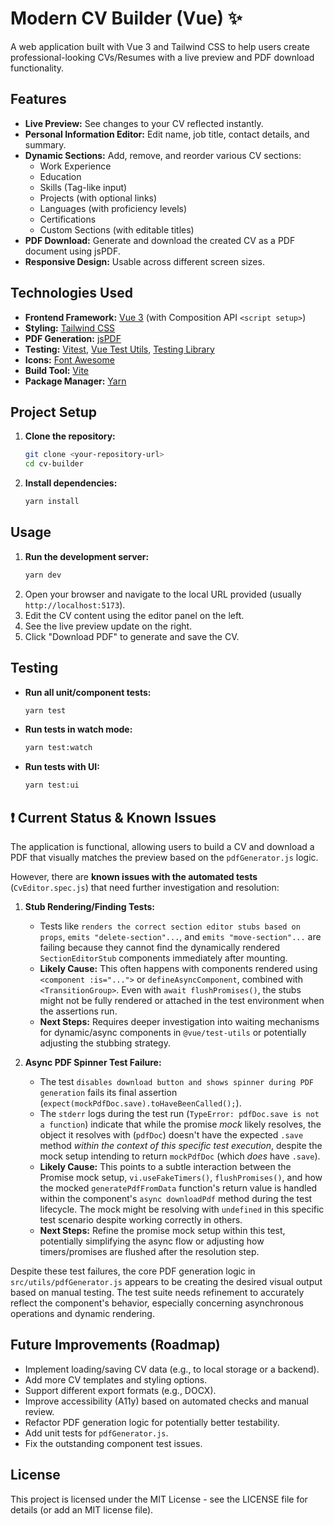 # Modern CV Builder (Vue) ✨

A web application built with Vue 3 and Tailwind CSS to help users create professional-looking CVs/Resumes with a live preview and PDF download functionality.

## Features

- **Live Preview:** See changes to your CV reflected instantly.
- **Personal Information Editor:** Edit name, job title, contact details, and summary.
- **Dynamic Sections:** Add, remove, and reorder various CV sections:
  - Work Experience
  - Education
  - Skills (Tag-like input)
  - Projects (with optional links)
  - Languages (with proficiency levels)
  - Certifications
  - Custom Sections (with editable titles)
- **PDF Download:** Generate and download the created CV as a PDF document using jsPDF.
- **Responsive Design:** Usable across different screen sizes.

## Technologies Used

- **Frontend Framework:** [Vue 3](https://vuejs.org/) (with Composition API `<script setup>`)
- **Styling:** [Tailwind CSS](https://tailwindcss.com/)
- **PDF Generation:** [jsPDF](https://github.com/parallax/jsPDF)
- **Testing:** [Vitest](https://vitest.dev/), [Vue Test Utils](https://test-utils.vuejs.org/), [Testing Library](https://testing-library.com/docs/vue-testing-library/intro/)
- **Icons:** [Font Awesome](https://fontawesome.com/)
- **Build Tool:** [Vite](https://vitejs.dev/)
- **Package Manager:** [Yarn](https://yarnpkg.com/)

## Project Setup

1.  **Clone the repository:**
    ```bash
    git clone <your-repository-url>
    cd cv-builder
    ```
2.  **Install dependencies:**
    ```bash
    yarn install
    ```

## Usage

1.  **Run the development server:**
    ```bash
    yarn dev
    ```
2.  Open your browser and navigate to the local URL provided (usually `http://localhost:5173`).
3.  Edit the CV content using the editor panel on the left.
4.  See the live preview update on the right.
5.  Click "Download PDF" to generate and save the CV.

## Testing

- **Run all unit/component tests:**
  ```bash
  yarn test
  ```
- **Run tests in watch mode:**
  ```bash
  yarn test:watch
  ```
- **Run tests with UI:**
  ```bash
  yarn test:ui
  ```

## ❗ Current Status & Known Issues

The application is functional, allowing users to build a CV and download a PDF that visually matches the preview based on the `pdfGenerator.js` logic.

However, there are **known issues with the automated tests** (`CvEditor.spec.js`) that need further investigation and resolution:

1.  **Stub Rendering/Finding Tests:**

    - Tests like `renders the correct section editor stubs based on props`, `emits "delete-section"...`, and `emits "move-section"...` are failing because they cannot find the dynamically rendered `SectionEditorStub` components immediately after mounting.
    - **Likely Cause:** This often happens with components rendered using `<component :is="...">` or `defineAsyncComponent`, combined with `<TransitionGroup>`. Even with `await flushPromises()`, the stubs might not be fully rendered or attached in the test environment when the assertions run.
    - **Next Steps:** Requires deeper investigation into waiting mechanisms for dynamic/async components in `@vue/test-utils` or potentially adjusting the stubbing strategy.

2.  **Async PDF Spinner Test Failure:**
    - The test `disables download button and shows spinner during PDF generation` fails its final assertion (`expect(mockPdfDoc.save).toHaveBeenCalled();`).
    - The `stderr` logs during the test run (`TypeError: pdfDoc.save is not a function`) indicate that while the promise _mock_ likely resolves, the object it resolves with (`pdfDoc`) doesn't have the expected `.save` method _within the context of this specific test execution_, despite the mock setup intending to return `mockPdfDoc` (which _does_ have `.save`).
    - **Likely Cause:** This points to a subtle interaction between the Promise mock setup, `vi.useFakeTimers()`, `flushPromises()`, and how the mocked `generatePdfFromData` function's return value is handled within the component's `async downloadPdf` method during the test lifecycle. The mock might be resolving with `undefined` in this specific test scenario despite working correctly in others.
    - **Next Steps:** Refine the promise mock setup within this test, potentially simplifying the async flow or adjusting how timers/promises are flushed after the resolution step.

Despite these test failures, the core PDF generation logic in `src/utils/pdfGenerator.js` appears to be creating the desired visual output based on manual testing. The test suite needs refinement to accurately reflect the component's behavior, especially concerning asynchronous operations and dynamic rendering.

## Future Improvements (Roadmap)

- Implement loading/saving CV data (e.g., to local storage or a backend).
- Add more CV templates and styling options.
- Support different export formats (e.g., DOCX).
- Improve accessibility (A11y) based on automated checks and manual review.
- Refactor PDF generation logic for potentially better testability.
- Add unit tests for `pdfGenerator.js`.
- Fix the outstanding component test issues.

## License

This project is licensed under the MIT License - see the LICENSE file for details (or add an MIT license file).
